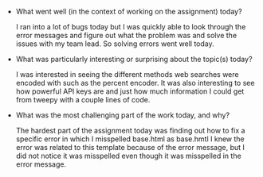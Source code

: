 - What went well (in the context of working on the assignment) today?

  I ran into a lot of bugs today but I was quickly able to look through the
  error messages and figure out what the problem was and solve the issues with
  my team lead. So solving errors went well today.

- What was particularly interesting or surprising about the topic(s) today?

  I was interested in seeing the different methods web searches were encoded with such as
  the percent encoder. It was also interesting to see how powerful API
  keys are and just how much information I could get from tweepy with a couple lines of code.

- What was the most challenging part of the work today, and why?

  The hardest part of the assignment today was finding out how to fix a
  specific error in which I misspelled base.html as base.hmtl I knew the error
  was related to this template because of the error message, but I did not
  notice it was misspelled even though it was misspelled in the error message.
